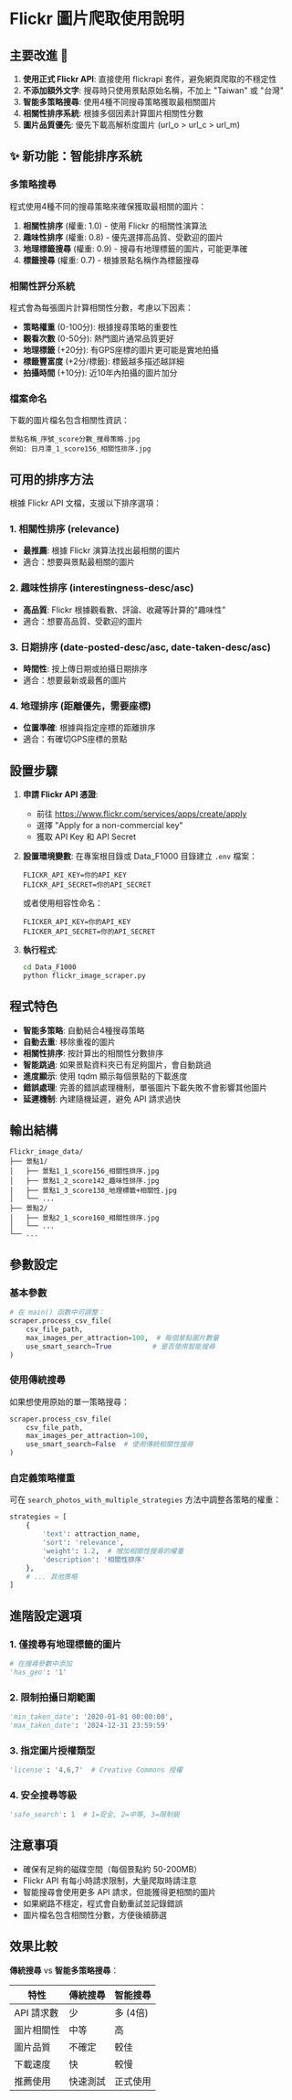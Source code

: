 # Flickr 圖片爬取使用說明

## 主要改進 🚀

1. **使用正式 Flickr API**: 直接使用 flickrapi 套件，避免網頁爬取的不穩定性
2. **不添加額外文字**: 搜尋時只使用景點原始名稱，不加上 "Taiwan" 或 "台灣"
3. **智能多策略搜尋**: 使用4種不同搜尋策略獲取最相關圖片
4. **相關性排序系統**: 根據多個因素計算圖片相關性分數
5. **圖片品質優先**: 優先下載高解析度圖片 (url_o > url_c > url_m)

## ✨ 新功能：智能排序系統

### 多策略搜尋
程式使用4種不同的搜尋策略來確保獲取最相關的圖片：

1. **相關性排序** (權重: 1.0) - 使用 Flickr 的相關性演算法
2. **趣味性排序** (權重: 0.8) - 優先選擇高品質、受歡迎的圖片
3. **地理標籤搜尋** (權重: 0.9) - 搜尋有地理標籤的圖片，可能更準確
4. **標籤搜尋** (權重: 0.7) - 根據景點名稱作為標籤搜尋

### 相關性評分系統
程式會為每張圖片計算相關性分數，考慮以下因素：

- **策略權重** (0-100分): 根據搜尋策略的重要性
- **觀看次數** (0-50分): 熱門圖片通常品質更好
- **地理標籤** (+20分): 有GPS座標的圖片更可能是實地拍攝
- **標籤豐富度** (+2分/標籤): 標籤越多描述越詳細
- **拍攝時間** (+10分): 近10年內拍攝的圖片加分

### 檔案命名
下載的圖片檔名包含相關性資訊：
```
景點名稱_序號_score分數_搜尋策略.jpg
例如: 日月潭_1_score156_相關性排序.jpg
```

## 可用的排序方法

根據 Flickr API 文檔，支援以下排序選項：

### 1. 相關性排序 (relevance)
- **最推薦**: 根據 Flickr 演算法找出最相關的圖片
- 適合：想要與景點最相關的圖片

### 2. 趣味性排序 (interestingness-desc/asc)
- **高品質**: Flickr 根據觀看數、評論、收藏等計算的"趣味性"
- 適合：想要高品質、受歡迎的圖片

### 3. 日期排序 (date-posted-desc/asc, date-taken-desc/asc)
- **時間性**: 按上傳日期或拍攝日期排序
- 適合：想要最新或最舊的圖片

### 4. 地理排序 (距離優先，需要座標)
- **位置準確**: 根據與指定座標的距離排序
- 適合：有確切GPS座標的景點

## 設置步驟

1. **申請 Flickr API 憑證**:
   - 前往 https://www.flickr.com/services/apps/create/apply
   - 選擇 "Apply for a non-commercial key"
   - 獲取 API Key 和 API Secret

2. **設置環境變數**:
   在專案根目錄或 Data_F1000 目錄建立 `.env` 檔案：
   ```
   FLICKR_API_KEY=你的API_KEY
   FLICKR_API_SECRET=你的API_SECRET
   ```

   或者使用相容性命名：
   ```
   FLICKER_API_KEY=你的API_KEY
   FLICKER_API_SECRET=你的API_SECRET
   ```

3. **執行程式**:
   ```bash
   cd Data_F1000
   python flickr_image_scraper.py
   ```

## 程式特色

- **智能多策略**: 自動結合4種搜尋策略
- **自動去重**: 移除重複的圖片
- **相關性排序**: 按計算出的相關性分數排序
- **智能跳過**: 如果景點資料夾已有足夠圖片，會自動跳過
- **進度顯示**: 使用 tqdm 顯示每個景點的下載進度
- **錯誤處理**: 完善的錯誤處理機制，單張圖片下載失敗不會影響其他圖片
- **延遲機制**: 內建隨機延遲，避免 API 請求過快

## 輸出結構

```
Flickr_image_data/
├── 景點1/
│   ├── 景點1_1_score156_相關性排序.jpg
│   ├── 景點1_2_score142_趣味性排序.jpg
│   ├── 景點1_3_score138_地理標籤+相關性.jpg
│   └── ...
├── 景點2/
│   ├── 景點2_1_score160_相關性排序.jpg
│   └── ...
└── ...
```

## 參數設定

### 基本參數
```python
# 在 main() 函數中可調整：
scraper.process_csv_file(
    csv_file_path, 
    max_images_per_attraction=100,  # 每個景點圖片數量
    use_smart_search=True          # 是否使用智能搜尋
)
```

### 使用傳統搜尋
如果想使用原始的單一策略搜尋：
```python
scraper.process_csv_file(
    csv_file_path, 
    max_images_per_attraction=100, 
    use_smart_search=False  # 使用傳統相關性搜尋
)
```

### 自定義策略權重
可在 `search_photos_with_multiple_strategies` 方法中調整各策略的權重：
```python
strategies = [
    {
        'text': attraction_name,
        'sort': 'relevance',
        'weight': 1.2,  # 增加相關性搜尋的權重
        'description': '相關性排序'
    },
    # ... 其他策略
]
```

## 進階設定選項

### 1. 僅搜尋有地理標籤的圖片
```python
# 在搜尋參數中添加
'has_geo': '1'
```

### 2. 限制拍攝日期範圍
```python
'min_taken_date': '2020-01-01 00:00:00',
'max_taken_date': '2024-12-31 23:59:59'
```

### 3. 指定圖片授權類型
```python
'license': '4,6,7'  # Creative Commons 授權
```

### 4. 安全搜尋等級
```python
'safe_search': 1  # 1=安全, 2=中等, 3=限制級
```

## 注意事項

- 確保有足夠的磁碟空間（每個景點約 50-200MB）
- Flickr API 有每小時請求限制，大量爬取時請注意
- 智能搜尋會使用更多 API 請求，但能獲得更相關的圖片
- 如果網路不穩定，程式會自動重試並記錄錯誤
- 圖片檔名包含相關性分數，方便後續篩選

## 效果比較

**傳統搜尋** vs **智能多策略搜尋**：

| 特性 | 傳統搜尋 | 智能搜尋 |
|------|----------|----------|
| API 請求數 | 少 | 多 (4倍) |
| 圖片相關性 | 中等 | 高 |
| 圖片品質 | 不確定 | 較佳 |
| 下載速度 | 快 | 較慢 |
| 推薦使用 | 快速測試 | 正式使用 | 